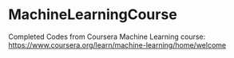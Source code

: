 # MachineLearningCourse
Completed Codes from Coursera Machine Learning course: https://www.coursera.org/learn/machine-learning/home/welcome